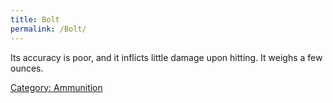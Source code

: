 ```yaml
---
title: Bolt
permalink: /Bolt/
---
```


Its accuracy is poor, and it inflicts little damage upon hitting. It
weighs a few ounces.

[Category: Ammunition](Category:_Ammunition "wikilink")